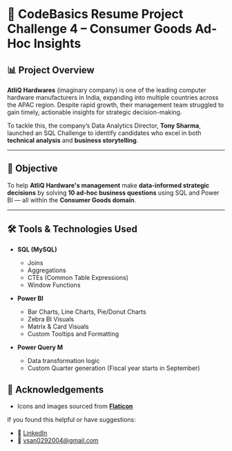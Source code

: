 # 💼 CodeBasics Resume Project Challenge 4 – Consumer Goods Ad-Hoc Insights

## 📊 Project Overview

**AtliQ Hardwares** (imaginary company) is one of the leading computer hardware manufacturers in India, expanding into multiple countries across the APAC region. Despite rapid growth, their management team struggled to gain timely, actionable insights for strategic decision-making.

To tackle this, the company’s Data Analytics Director, **Tony Sharma**, launched an SQL Challenge to identify candidates who excel in both **technical analysis** and **business storytelling**.

---

## 🎯 Objective

To help **AtliQ Hardware's management** make **data-informed strategic decisions** by solving **10 ad-hoc business questions** using SQL and Power BI — all within the **Consumer Goods domain**.

---

## 🛠️ Tools & Technologies Used

- **SQL (MySQL)**
  - Joins
  - Aggregations
  - CTEs (Common Table Expressions)
  - Window Functions

- **Power BI**
  - Bar Charts, Line Charts, Pie/Donut Charts
  - Zebra BI Visuals
  - Matrix & Card Visuals
  - Custom Tooltips and Formatting

- **Power Query M**
  - Data transformation logic
  - Custom Quarter generation (Fiscal year starts in September)

## 🙏 Acknowledgements

- Icons and images sourced from [**Flaticon**](https://www.flaticon.com/)

If you found this helpful or have suggestions:
- 💼 [LinkedIn](https://www.linkedin.com/in/santhosh-kumar-v-dataanalytics?utm_source=share&utm_campaign=share_via&utm_content=profile&utm_medium=android_app)
- 📧 vsan0292004@gmail.com
